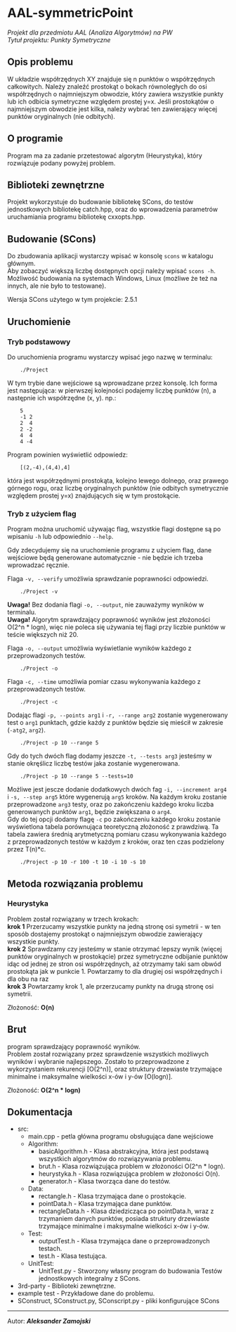 # AAL-symmetricPoint  
_Projekt dla przedmiotu AAL (Analiza Algorytmów) na PW_  
_Tytuł projektu: Punkty Symetryczne_  


## Opis problemu  
W układzie współrzędnych XY znajduje się n punktów o współrzędnych całkowitych. Należy znaleźć prostokąt o bokach równoległych do osi współrzędnych o najmniejszym obwodzie, który zawiera wszystkie punkty lub ich odbicia symetryczne względem prostej y=x. Jeśli prostokątów o najmniejszym obwodzie jest kilka, należy wybrać ten zawierający więcej punktów oryginalnych (nie odbitych).  

## O programie  
Program ma za zadanie przetestować algorytm (Heurystyka), który rozwiązuje podany powyżej problem.  

## Biblioteki zewnętrzne  
Projekt wykorzystuje do budowanie bibliotekę SCons, do testów jednostkowych bibliotekę catch.hpp, oraz do wprowadzenia parametrów uruchamiania programu bibliotekę cxxopts.hpp.  

## Budowanie (SCons)  
Do zbudowania aplikacji wystarczy wpisać w konsolę `scons` w katalogu głównym.  
Aby zobaczyć większą liczbę dostępnych opcji należy wpisać `scons -h`.  
Możliwość budowania na systemach Windows, Linux (możliwe że też na innych, ale nie było to testowane).  

Wersja SCons użytego w tym projekcie: 2.5.1   

## Uruchomienie  
### Tryb podstawowy  
Do uruchomienia programu wystarczy wpisać jego nazwę w terminalu:  
```
	./Project
```
W tym trybie dane wejściowe są wprowadzane przez konsolę. Ich forma jest następująca: w pierwszej kolejności podajemy liczbę punktów (n), a następnie ich współrzędne (x, y). np.:  
```
	5
	-1 2
	2  4
	2 -2
	4  4
	4 -4
```
Program powinien wyświetlić odpowiedz:  
```
	[(2,-4),(4,4),4]
```
która jest współrzędnymi prostokąta, kolejno lewego dolnego, oraz prawego górnego rogu, oraz liczbę oryginalnych punktów (nie odbitych symetrycznie względem  prostej y=x) znajdujących się w tym prostokącie.  

### Tryb z użyciem flag  
Program można uruchomić używając flag, wszystkie flagi dostępne są po wpisaniu `-h` lub odpowiednio `--help`.  

Gdy zdecydujemy się na uruchomienie programu z użyciem flag, dane wejściowe będą generowane automatycznie - nie będzie ich trzeba wprowadzać ręcznie.  

Flaga `-v, --verify` umożliwia sprawdzanie poprawności odpowiedzi.  
```
	./Project -v
```
__Uwaga!__ Bez dodania flagi `-o, --output`, nie zauważymy wyników w terminalu.  
__Uwaga!__ Algorytm sprawdzający poprawność wyników jest złożoności O(2^n * logn), więc nie poleca się używania tej flagi przy liczbie punktów w teście większych niż 20.  

Flaga `-o, --output` umożliwia wyświetlanie wyników każdego z przeprowadzonych testów.  
```
	./Project -o
```
Flaga `-c, --time` umożliwia pomiar czasu wykonywania każdego z przeprowadzonych testów.  
```
	./Project -c
```
Dodając flagi `-p, --points arg1` i `-r, --range arg2` zostanie wygenerowany test o `arg1` punktach, gdzie każdy z punktów będzie się mieścił w zakresie (`-atg2`, `arg2`).  
```
	./Project -p 10 --range 5
```
Gdy do tych dwóch flag dodamy jeszcze `-t, --tests arg3` jesteśmy w stanie okręślicz liczbę testów jaka zostanie wygenerowana.  
```
	./Project -p 10 --range 5 --tests=10
```
Możliwe jest jescze dodanie dodatkowych dwóch fag `-i, --increment arg4` i `-s, --step arg5` które wygenerują `arg5` kroków. Na każdym kroku zostanie przeprowadzone `arg3` testy, oraz po zakończeniu każdego kroku liczba generowanych punktów `arg1`, będzie zwiększana o `arg4`.  
Gdy do tej opcji dodamy flagę `-c` po zakończeniu każdego kroku zostanie wyświetlona tabela porównująca teoretyczną złożoność z prawdziwą. Ta tabela zawiera średnią arytmetyczną pomiaru czasu wykonywania każdego z przeprowadzonych testów w każdym z kroków, oraz ten czas podzielony przez T(n)*c.  
```	
	./Project -p 10 -r 100 -t 10 -i 10 -s 10
```

## Metoda rozwiązania problemu  
### Heurystyka  
Problem został rozwiązany w trzech krokach:  
__krok 1__ Przerzucamy wszystkie punkty na jedną stronę osi symetrii - w ten sposób dostajemy prostokąt o najmniejszym obwodzie zawierający wszystkie punkty.  
__krok 2__ Sprawdzamy czy jesteśmy w stanie otrzymać lepszy wynik (więcej punktów oryginalnych w prostokącie) przez symetryczne odbijanie punktów idąc od jednej ze stron osi współrzędnych, aż otrzymamy taki sam obwód prostokąta jak w punkcie 1. Powtarzamy to dla drugiej osi współrzędnych i dla obu na raz  
__krok 3__ Powtarzamy krok 1, ale przerzucamy punkty na drugą stronę osi symetrii.  

Złożoność: __O(n)__  

## Brut  
program sprawdzający poprawność wyników.  
Problem został rozwiązany przez sprawdzenie wszystkich możliwych wyników i wybranie najlepszego. Zostało to przeprowadzone z wykorzystaniem rekurencji [O(2^n)], oraz struktury drzewiaste trzymające minimalne i maksymalne wielkości x-ów i y-ów [O(logn)].  

Złożoność: __O(2^n * logn)__  

## Dokumentacja  
* src:  
	*  main.cpp - petla główna programu obsługująca dane wejściowe  
	*  Algorithm:  
		* basicAlgorithm.h - Klasa abstrakcyjna, która jest podstawą wszystkich algorytmów do rozwiązywania problemu.  
		* brut.h - Klasa rozwiązująca problem w złożoności O(2^n * logn).  
		* heurystyka.h - Klasa rozwiązująca problem w złożoności O(n).  
		* generator.h - Klasa tworząca dane do testów.  
	* Data:  
		* rectangle.h - Klasa trzymająca dane o prostokącie.  
		* pointData.h - Klasa trzymająca dane punktów.  
		* rectangleData.h - Klasa dziedzicząca po pointData.h, wraz z trzymaniem danych punktów, posiada struktury drzewiaste trzymające minimalne i maksymalne wielkości x-ów i y-ów.  
	* Test:  
		* outputTest.h - Klasa trzymająca dane o przeprowadzonych testach.  
		* test.h - Klasa testująca.  
	* UnitTest:  
		* UnitTest.py - Stworzony własny program do budowania Testów jednostkowych integralny z SCons.  
* 3rd-party - Biblioteki zewnętrzne.  
* example test - Przykładowe dane do problemu.  
* SConstruct, SConstruct.py, SConscript.py - pliki konfigurujące SCons  

---
Autor: ___Aleksander Zamojski___  
